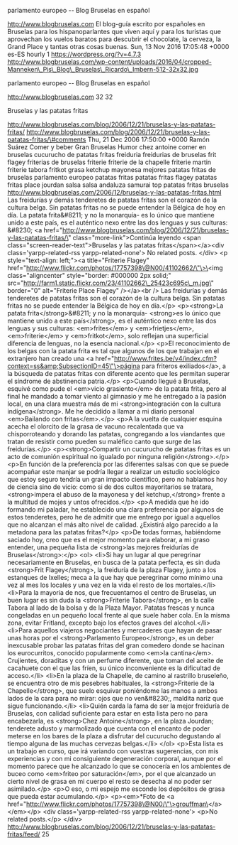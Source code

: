 parlamento europeo -- Blog Bruselas en español

http://www.blogbruselas.com El blog-guía escrito por españoles en
Bruselas para los hispanoparlantes que viven aquí y para los turistas
que aprovechan los vuelos baratos para descubrir el chocolate, la
cerveza, la Grand Place y tantas otras cosas buenas. Sun, 13 Nov 2016
17:05:48 +0000 es-ES hourly 1 https://wordpress.org/?v=4.7.3
http://www.blogbruselas.com/wp-content/uploads/2016/04/cropped-Manneken\_Pis\_Blog\_Bruselas\_Ricardo\_Imbern-512-32x32.jpg

parlamento europeo -- Blog Bruselas en español

http://www.blogbruselas.com 32 32

Bruselas y las patatas fritas

http://www.blogbruselas.com/blog/2006/12/21/bruselas-y-las-patatas-fritas/
http://www.blogbruselas.com/blog/2006/12/21/bruselas-y-las-patatas-fritas/\#comments
Thu, 21 Dec 2006 17:50:00 +0000 Ramón Suárez Comer y beber Gran Bruselas
Humor chez antoine comer en bruselas cucurucho de patatas fritas
freiduria freidurias de bruselas frit flagey friterias de bruselas
friterie friterie de la chapelle friterie martin friterie tabora fritkot
grasa ketchup mayonesa mejores patatas fritas de bruselas parlamento
europeo patatas fritas patatas fritas flagey patatas fritas place
jourdan salsa salsa andaluza samurai top patatas fritas bruselas
http://www.blogbruselas.com/2006/12/bruselas-y-las-patatas-fritas.html
Las freidurías y demás tenderetes de patatas fritas son el corazón de la
cultura belga. Sin patatas fritas no se puede entender la Bélgica de hoy
en día. La patata frita&\#8211; y no la monarquía- es lo único que
mantiene unido a este país, es el auténtico nexo entre las dos lenguas y
sus culturas: &\#8230; \<a
href=\"http://www.blogbruselas.com/blog/2006/12/21/bruselas-y-las-patatas-fritas/\"
class=\"more-link\"\>Continúa leyendo \<span
class=\"screen-reader-text\"\>Bruselas y las patatas
fritas\</span\>\</a\>\<div class=\'yarpp-related-rss
yarpp-related-none\'\> No related posts. \</div\> \<p
style=\"text-align: left;\"\>\<a title=\"Friterie Flagey\"
href=\"http://www.flickr.com/photos/17757398\@N00/41102662/\"\>\<img
class=\"aligncenter\" style=\"border: \#000000 2px solid;\"
src=\"http://farm1.static.flickr.com/23/41102662\_25423c695c\_m.jpg\"
border=\"0\" alt=\"Friterie Place Flagey\" /\>\</a\>\<br /\> Las
freidurías y demás tenderetes de patatas fritas son el corazón de la
cultura belga. Sin patatas fritas no se puede entender la Bélgica de hoy
en día.\</p\> \<p\>\<strong\>La patata frita\</strong\>&\#8211; y no la
monarquía- \<strong\>es lo único que mantiene unido a este
país\</strong\>, es el auténtico nexo entre las dos lenguas y sus
culturas: \<em\>frites\</em\> y \<em\>frietjes\</em\>,
\<em\>friterie\</em\> y \<em\>fritkot\</em\>, solo reflejan una
superficial diferencia de lenguas, no la esencia nacional.\</p\> \<p\>El
reconocimiento de los belgas con la patata frita es tal que algunos de
los que trabajan en el extranjero han creado una \<a
href=\"http://www.frites.be/v4/index.cfm?context=ss&amp;SubsectionID=45\"\>página
para friteros exiliados\</a\>, a la búsqueda de patatas fritas con
diferente acento que les permitan superar el síndrome de abstinencia
patria.\</p\> \<p\>Cuando llegué a Bruselas, esquivé como pude el
\<em\>vicio grasiento\</em\> de la patata frita, pero al final he
mandado a tomar viento al gimnasio y me he entregado a la pasión local,
en una clara muestra más de mi \<strong\>integración con la cultura
indígena\</strong\>. Me he decidido a llamar a mi diario personal
\<em\>Bailando con fritas\</em\>.\</p\> \<p\>A la vuelta de cualquier
esquina acecha el olorcito de la grasa de vacuno recalentada que va
chisporroteando y dorando las patatas, congregando a los viandantes que
tratan de resistir como pueden su maléfico canto que surge de las
freidurías.\</p\> \<p\>\<strong\>Compartir un cucurucho de patatas
fritas es un acto de comunión espiritual no igualado por ninguna
religión\</strong\>.\</p\> \<p\>En función de la preferencia por las
diferentes salsas con que se puede acompañar este manjar se podría
llegar a realizar un estudio sociológico que estoy seguro tendría un
gran impacto científico, pero no hablamos hoy de ciencia sino de vicio:
como si de dos cultos mayoritarios se tratara, \<strong\>impera el abuso
de la mayonesa y del ketchup,\</strong\> frente a la multitud de mojes y
untos ofrecidos.\</p\> \<p\>A medida que he ido formando mi paladar, he
establecido una clara preferencia por algunos de estos tenderetes, pero
he de admitir que me entrego por igual a aquellos que no alcanzan el más
alto nivel de calidad. ¿Existirá algo parecido a la metadona para las
patatas fritas?\</p\> \<p\>De todas formas, habiéndome saciado hoy, creo
que es el mejor momento para elaborar, a mi graso entender, una pequeña
lista de \<strong\>las mejores freidurías de Bruselas\</strong\>:\</p\>
\<ol\> \<li\>Si hay un lugar al que peregrinar necesariamente en
Bruselas, en busca de la patata perfecta, es sin duda \<strong\>Frit
Flagey\</strong\>, la freiduría de la plaza Flagey, junto a los
estanques de Ixelles; meca a la que hay que peregrinar como mínimo una
vez al mes los locales y una vez en la vida el resto de los
mortales.\</li\> \<li\>Para la mayoría de nos, que frecuentamos el
centro de Bruselas, un buen lugar es sin duda la \<strong\>Friterie
Tabora\</strong\>, en la calle Tabora al lado de la bolsa y de la Plaza
Mayor. Patatas frescas y nunca congeladas en un pequeño local frente al
que suele haber cola. En la misma zona, evitar Fritland, excepto bajo
los efectos graves del alcohol.\</li\> \<li\>Para aquellos viajeros
negociantes y mercaderes que hayan de pasar unas horas por el
\<strong\>Parlamento Europeo\</strong\>, es un deber inexcusable probar
las patatas fritas del gran comedero donde se hacinan los eurocurritos,
conocido popularmente como \<em\>la cantina\</em\>. Crujientes,
doraditas y con un perfume diferente, que toman del aceite de cacahuete
con el que las fríen, su único inconveniente es la dificultad de
acceso.\</li\> \<li\>En la plaza de la Chapelle, de camino al rastrillo
bruseleño, se encuentra otro de mis pesebres habituales, la
\<strong\>Friterie de la Chapelle\</strong\>, que suelo esquivar
poniéndome las manos a ambos lados de la cara para no mirar: ojos que no
ven&\#8230;, maldita nariz que sigue funcionando.\</li\> \<li\>Quién
carda la fama de ser la mejor freiduría de Bruselas, con calidad
suficiente para estar en esta lista pero no para encabezarla, es
\<strong\>Chez Antoine\</strong\>, en la plaza Jourdan; tenderete adusto
y marmolizado que cuenta con el encanto de poder meterse en los bares de
la plaza a disfrutar del cucurucho degustando al tiempo alguna de las
muchas cervezas belgas.\</li\> \</ol\> \<p\>Esta lista es un trabajo en
curso, que irá variando con vuestras sugerencias, con mis experiencias y
con mi consiguiente degeneración corporal, aunque por el momento parece
que he alcanzado lo que se conocería en los ambientes de buceo como
\<em\>friteo por saturación\</em\>, por el que alcanzado un cierto nivel
de grasa en mi cuerpo el resto se desecha al no poder ser
asimilado.\</p\> \<p\>O eso, o mi espejo me esconde los depósitos de
grasa que pueda estar acumulando.\</p\> \<p\>\<em\>\*Foto de \<a
href=\"http://www.flickr.com/photos/17757398\@N00/\"\>grouffman\</a\>\</em\>\</p\>
\<div class=\'yarpp-related-rss yarpp-related-none\'\> \<p\>No related
posts.\</p\> \</div\>
http://www.blogbruselas.com/blog/2006/12/21/bruselas-y-las-patatas-fritas/feed/
25
